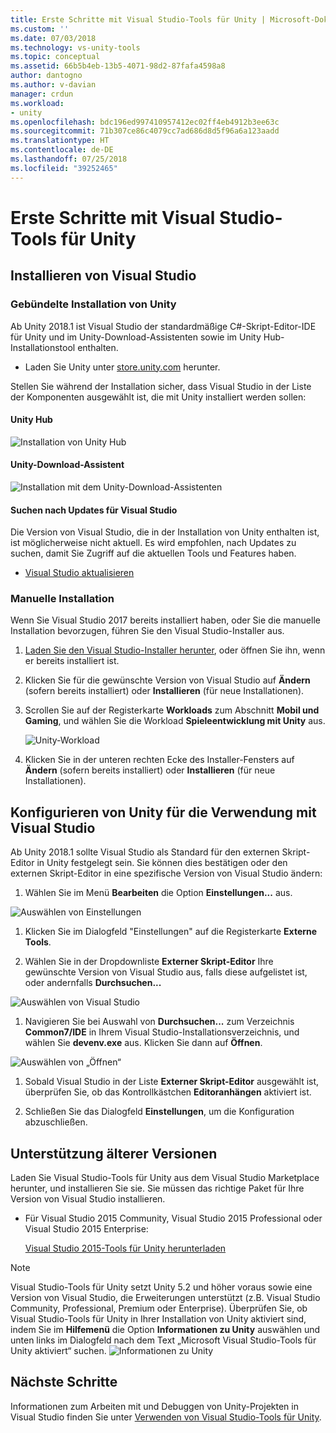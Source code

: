 ```yaml
---
title: Erste Schritte mit Visual Studio-Tools für Unity | Microsoft-Dokumentation
ms.custom: ''
ms.date: 07/03/2018
ms.technology: vs-unity-tools
ms.topic: conceptual
ms.assetid: 66b5b4eb-13b5-4071-98d2-87fafa4598a8
author: dantogno
ms.author: v-davian
manager: crdun
ms.workload:
- unity
ms.openlocfilehash: bdc196ed997410957412ec02ff4eb4912b3ee63c
ms.sourcegitcommit: 71b307ce86c4079cc7ad686d8d5f96a6a123aadd
ms.translationtype: HT
ms.contentlocale: de-DE
ms.lasthandoff: 07/25/2018
ms.locfileid: "39252465"
---
```

# <a name="get-started-with-visual-studio-tools-for-unity"></a>Erste Schritte mit Visual Studio-Tools für Unity

## <a name="install-visual-studio"></a>Installieren von Visual Studio

### <a name="unity-bundled-installation"></a>Gebündelte Installation von Unity

Ab Unity 2018.1 ist Visual Studio der standardmäßige C#-Skript-Editor-IDE für Unity und im Unity-Download-Assistenten sowie im Unity Hub-Installationstool enthalten.

- Laden Sie Unity unter [store.unity.com](https://store.unity.com/) herunter.

Stellen Sie während der Installation sicher, dass Visual Studio in der Liste der Komponenten ausgewählt ist, die mit Unity installiert werden sollen:

#### <a name="unity-hub"></a>Unity Hub

![Installation von Unity Hub](media/vstu_unity-hub.png)

#### <a name="unity-download-assistant"></a>Unity-Download-Assistent

![Installation mit dem Unity-Download-Assistenten](media/vstu_download-assistant.png)

#### <a name="check-for-updates-to-visual-studio"></a>Suchen nach Updates für Visual Studio

Die Version von Visual Studio, die in der Installation von Unity enthalten ist, ist möglicherweise nicht aktuell. Es wird empfohlen, nach Updates zu suchen, damit Sie Zugriff auf die aktuellen Tools und Features haben.

- [Visual Studio aktualisieren](../install/update-visual-studio.md)

### <a name="manual-installation"></a>Manuelle Installation

Wenn Sie Visual Studio 2017 bereits installiert haben, oder Sie die manuelle Installation bevorzugen, führen Sie den Visual Studio-Installer aus.

1. [Laden Sie den Visual Studio-Installer herunter](https://docs.microsoft.com/en-us/visualstudio/install/install-visual-studio), oder öffnen Sie ihn, wenn er bereits installiert ist.

1. Klicken Sie für die gewünschte Version von Visual Studio auf **Ändern** (sofern bereits installiert) oder **Installieren** (für neue Installationen).

1. Scrollen Sie auf der Registerkarte **Workloads** zum Abschnitt **Mobil und Gaming**, und wählen Sie die Workload **Spieleentwicklung mit Unity** aus.

    ![Unity-Workload](media/vstu_unity-workload.png)

1. Klicken Sie in der unteren rechten Ecke des Installer-Fensters auf **Ändern** (sofern bereits installiert) oder **Installieren** (für neue Installationen).

## <a name="configure-unity-for-use-with-visual-studio"></a>Konfigurieren von Unity für die Verwendung mit Visual Studio

Ab Unity 2018.1 sollte Visual Studio als Standard für den externen Skript-Editor in Unity festgelegt sein. Sie können dies bestätigen oder den externen Skript-Editor in eine spezifische Version von Visual Studio ändern:

1. Wählen Sie im Menü **Bearbeiten** die Option **Einstellungen...** aus.

  ![Auswählen von Einstellungen](media/vstu_unity-preferences.png)

1. Klicken Sie im Dialogfeld "Einstellungen" auf die Registerkarte **Externe Tools**.

1. Wählen Sie in der Dropdownliste **Externer Skript-Editor** Ihre gewünschte Version von Visual Studio aus, falls diese aufgelistet ist, oder andernfalls **Durchsuchen...**

  ![Auswählen von Visual Studio](media/vstu_unity-external-tools.png)

1. Navigieren Sie bei Auswahl von **Durchsuchen...** zum Verzeichnis **Common7/IDE** in Ihrem Visual Studio-Installationsverzeichnis, und wählen Sie **devenv.exe** aus. Klicken Sie dann auf **Öffnen**.

  ![Auswählen von „Öffnen“](media/vstu_browse-for-application.png)

1. Sobald Visual Studio in der Liste **Externer Skript-Editor** ausgewählt ist, überprüfen Sie, ob das Kontrollkästchen **Editoranhängen** aktiviert ist.

1. Schließen Sie das Dialogfeld **Einstellungen**, um die Konfiguration abzuschließen.

## <a name="support-for-older-versions"></a>Unterstützung älterer Versionen

 Laden Sie Visual Studio-Tools für Unity aus dem Visual Studio Marketplace herunter, und installieren Sie sie. Sie müssen das richtige Paket für Ihre Version von Visual Studio installieren.

- Für Visual Studio 2015 Community, Visual Studio 2015 Professional oder Visual Studio 2015 Enterprise:

   [Visual Studio 2015-Tools für Unity herunterladen](https://visualstudiogallery.msdn.microsoft.com/8d26236e-4a64-4d64-8486-7df95156aba9)

> [!NOTE]
> Visual Studio-Tools für Unity setzt Unity 5.2 und höher voraus sowie eine Version von Visual Studio, die Erweiterungen unterstützt (z.B. Visual Studio Community, Professional, Premium oder Enterprise). Überprüfen Sie, ob Visual Studio-Tools für Unity in Ihrer Installation von Unity aktiviert sind, indem Sie im **Hilfemenü** die Option **Informationen zu Unity** auswählen und unten links im Dialogfeld nach dem Text „Microsoft Visual Studio-Tools für Unity aktiviert“ suchen.
> ![Informationen zu Unity](media/vstu_about-unity.png)

## <a name="next-steps"></a>Nächste Schritte

 Informationen zum Arbeiten mit und Debuggen von Unity-Projekten in Visual Studio finden Sie unter [Verwenden von Visual Studio-Tools für Unity](../cross-platform/using-visual-studio-tools-for-unity.md).
